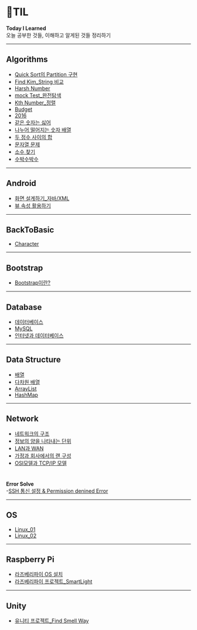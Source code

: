 # 📝TIL
**Today I Learned**      
오늘 공부한 것들, 이해하고 알게된 것들 정리하기

-----

## Algorithms
- [Quick Sort의 Partition 구현](./Algorithms/Partition.java)
- [Find Kim_String 비교](./Algorithms/01_FindKim.md)
- [Harsh Number](./Algorithms/02_HasharNum.md)
- [mock Test_완전탐색](./Algorithms/03_mockTest.md)
- [Kth Number_정렬](./Algorithms/04_KthNumber_Sort.md)
- [Budget](./Algorithms/05_Budget.md)
- [2016](./Algorithms/06_2016.md)
- [같은 숫자는 싫어](./Algorithms/07_OnlyDifferentNumber.md)
- [나누어 떨어지는 숫자 배열](./Algorithms/08_DividedNumber.md)
- [두 정수 사이의 합](./Algorithms/09_SumAToB.md)
- [문자열 문제](./Algorithms/10_StringTest.md)
- [소수 찾기](./Algorithms/11_PrimeNumber.md)
- [수박수박수](./Algorithms/12_subak.md)


-----
## Android
- [화면 설계하기_자바/XML](./Android/Lab01/Design_Activity.md)
- [뷰 속성 활용하기](./Android/Lab01/UseViewProperty.md)


-----
## BackToBasic
- [Character](./BackToBasic/Character.md)

----
## Bootstrap
- [Bootstrap이란?](./Bootstrap/WhatisBootstrap.md)

----
## Database
- [데이터베이스](./Database/database.md)
- [MySQL](./Database/mySQL.md)
- [인터넷과 데이터베이스](./Database/Internet_database.md)

----

## Data Structure
- [배열](./DataStructure/Array.md)
- [다차원 배열](./DataStructure/Multi_DimensionalArray.md)
- [ArrayList](./DataStructure/ArrayList.md)
- [HashMap](./DataStructure/HashMap.md)

----
## Network
- [네트워크의 구조](./Network/01_NetworkStructure.md)
- [정보의 양을 나타내는 단위](./Network/02_BitByte.md)
- [LAN과 WAN](./Network/03_LANWAN.md)
- [가정과 회사에서의 랜 구성](./Network/04_LANConfiguration.md)
- [OSI모델과 TCP/IP 모델](./Network/05_OSIAndTCPIP.md)

#
**Error Solve**        
-[SSH 통신 설정 & Permission denined Error](./Network/SSHErrorSolve.md)

----
## OS
- [Linux_01](./OS/Linux.md)
- [Linux_02](./OS/02_AboutLinux.md)

----

## Raspberry Pi
- [라즈베리파이 OS 설치](./RaspberryPi/OsInstall.md)
- [라즈베리파이 프로젝트_SmartLight](./RaspberryPi/SmartLightProject)

----
## Unity
- [유니티 프로젝트_Find Smell Way](./Unity/FindSmellWay)
